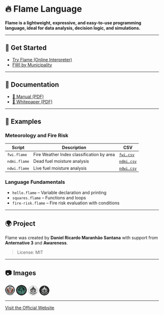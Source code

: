 
# 🔥 Flame Language

**Flame is a lightweight, expressive, and easy-to-use programming language, ideal for data analysis, decision logic, and simulations.**

---

## 🧪 Get Started

- [Try Flame (Online Interpreter)](web/interpreter.html)
- [FWI by Municipality](web/fwi.html)

---

## 📘 Documentation

- [📄 Manual (PDF)](manual.pdf)
- [📄 Whitepaper (PDF)](whitepaper.pdf)

---

## 📂 Examples

### Meteorology and Fire Risk

| Script             | Description                                 | CSV                   |
|--------------------|---------------------------------------------|------------------------|
| `fwi.flame`        | Fire Weather Index classification by area   | [`fwi.csv`](data/fwi.csv)   |
| `ndmi.flame`       | Dead fuel moisture analysis                  | [`ndmi.csv`](data/ndmi.csv) |
| `ndwi.flame`       | Live fuel moisture analysis                  | [`ndwi.csv`](data/ndwi.csv) |

### Language Fundamentals

- `hello.flame` – Variable declaration and printing
- `squares.flame` – Functions and loops
- `fire-risk.flame` – Fire risk evaluation with conditions

---

## 🌍 Project

Flame was created by **Daniel Ricardo Maranhão Santana** with support from **Anternative 3** and **Awareness**.

> License: MIT

---

## 📷 Images

![](img/AW1.png)
![](img/AW2.png)
![](img/ANT2.png)
![](img/ANT3.png)

---

[Visit the Official Website](https://dsantananet.github.io/flame-lang)
